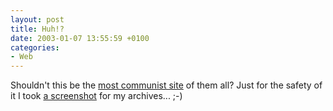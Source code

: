 ```yaml
---
layout: post
title: Huh!?
date: 2003-01-07 13:55:59 +0100
categories:
- Web
---
```

Shouldn't this be the <a href="http://www.cccw.ro" title="What the hell!?">most communist site</a> of them all? Just for the safety of it I took <a href="http://www.rusiczki.net/blog/blogpics/cccw_ro_fucked.php" onclick="window.open('http://www.rusiczki.net/blog/blogpics/cccw_ro_fucked.php','popup','width=1045,height=824,scrollbars=no,resizable=no,toolbar=no,directories=no,location=no,menubar=no,status=no,left=0,top=0'); return false">a screenshot</a> for my archives... ;-)
